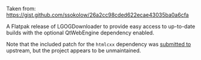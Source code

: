 Taken from: https://gist.github.com/ssokolow/26a2cc98cded622ecae43035ba0a6cfa

A Flatpak release of LGOGDownloader to provide easy access to up-to-date builds
with the optional QtWebEngine dependency enabled.

Note that the included patch for the `htmlcxx` dependency was
[submitted to](https://sourceforge.net/p/htmlcxx/patches/8/) upstream, but the
project appears to be unmaintained.
